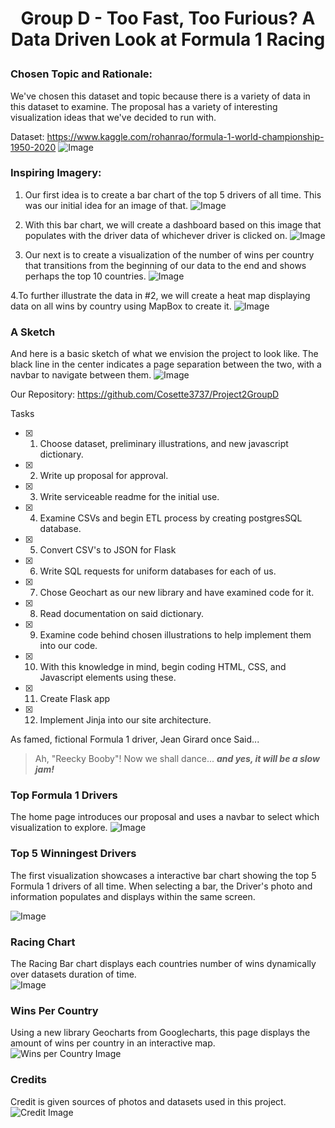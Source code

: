 # <p align ="center">Group D - Too Fast, Too Furious? A Data Driven Look at Formula 1 Racing </p>

### Chosen Topic and Rationale: 
We've chosen this dataset and topic because there is a variety of data in this dataset to examine. The proposal has a variety of interesting visualization ideas that we've decided to run with.

Dataset: https://www.kaggle.com/rohanrao/formula-1-world-championship-1950-2020
![Image](https://raw.githubusercontent.com/Cosette3737/Project2GroupD/main/CSV%20Metadata.PNG)

### Inspiring Imagery:
1. Our first idea is to create a bar chart of the top 5 drivers of all time. This was our initial idea for an image of that.
![Image](https://raw.githubusercontent.com/Cosette3737/Project2GroupD/main/Proposal/Driver%20Win%20Bar%20chart.PNG)

2. With this bar chart, we will create a dashboard based on this image that populates with the driver data of whichever driver is clicked on.
![Image](https://raw.githubusercontent.com/Cosette3737/Project2GroupD/main/Proposal/Dashboard.PNG)

3. Our next is to create a visualization of the number of wins per country that transitions from the beginning of our data to the end and shows perhaps the top 10 countries.
![Image](https://raw.githubusercontent.com/Cosette3737/Project2GroupD/main/Proposal/Over%20time%20Bar%20chart.PNG)

4.To further illustrate the data in #2, we will create a heat map displaying data on all wins by country using MapBox to create it.
![Image](https://raw.githubusercontent.com/Cosette3737/Project2GroupD/main/Proposal/Heat%20map%20Example.png)


### A Sketch
And here is a basic sketch of what we envision the project to look like. The black line in the center indicates a page separation between the two, with a navbar to navigate between them.
![Image](https://raw.githubusercontent.com/Cosette3737/Project2GroupD/main/Proposal/Drawing.jpeg)


Our Repository: https://github.com/Cosette3737/Project2GroupD








Tasks

- [x] 1. Choose dataset, preliminary illustrations, and new javascript dictionary.
- [x] 2. Write up proposal for approval.
- [x] 3. Write serviceable readme for the initial use.
- [x] 4. Examine CSVs and begin ETL process by creating postgresSQL database.
- [x] 5. Convert CSV's to JSON for Flask
- [x] 6. Write SQL requests for uniform databases for each of us.
- [x] 7. Chose Geochart as our new library and have examined code for it.
- [x] 8. Read documentation on said dictionary.
- [x] 9. Examine code behind chosen illustrations to help implement them into our code.
- [x] 10. With this knowledge in mind, begin coding HTML, CSS, and Javascript elements using these.
- [x] 11. Create Flask app
- [x] 12. Implement Jinja into our site architecture.

As famed, fictional Formula 1 driver, Jean Girard once Said...

>Ah, "Reecky Booby"! Now we shall dance...
>***and yes, it will be a slow jam!***

### Top Formula 1 Drivers

The home page introduces our proposal and uses a navbar to select which visualization to explore.
![Image](https://raw.githubusercontent.com/Cosette3737/Project2GroupD/main/static/images/screenshot-home.png)

### Top 5 Winningest Drivers
The first visualization showcases a interactive bar chart showing the top 5 Formula 1 drivers of all time.  When selecting a bar, the Driver's photo and information populates and displays within the same screen. 

![Image](https://raw.githubusercontent.com/Cosette3737/Project2GroupD/main/static/images/screenshot-top5.png)

### Racing Chart

The Racing Bar chart displays each countries number of wins dynamically over datasets duration of time.   
![Image](https://raw.githubusercontent.com/Cosette3737/Project2GroupD/main/static/images/screenshot-racing.png)

### Wins Per Country

Using a new library Geocharts from Googlecharts, this page displays the amount of wins per country in an interactive map.
![Wins per Country Image](https://raw.githubusercontent.com/Cosette3737/Project2GroupD/main/static/images/screenshot-map.png)

### Credits

Credit is given sources of photos and datasets used in this project.
![Credit Image](https://raw.githubusercontent.com/Cosette3737/Project2GroupD/main/static/images/screenshot-credits.png)
